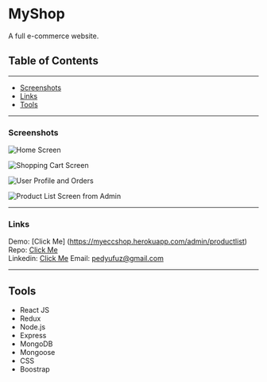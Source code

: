 # MyShop

A full e-commerce website. 

## Table of Contents
___
- [Screenshots](#screenshots)
- [Links](#links)
- [Tools](#tools)

___
### Screenshots

![Home Screen](https://imgur.com/sv1b2tC.png)

![Shopping Cart Screen](https://imgur.com/Z7nQEO2.png)

![User Profile and Orders](https://imgur.com/vODHlZa.png)

![Product List Screen from Admin](https://imgur.com/GIw855c.png)


___
### Links

Demo: [Click Me] (https://myeccshop.herokuapp.com/admin/productlist) <br>
Repo: [Click Me](https://github.com/pedfu/myshop/)<br>
Linkedin: [Click Me](https://www.linkedin.com/in/pedrofuziwara)
Email: pedyufuz@gmail.com


___
## Tools

- React JS
- Redux
- Node.js
- Express
- MongoDB
- Mongoose
- CSS
- Boostrap
 

